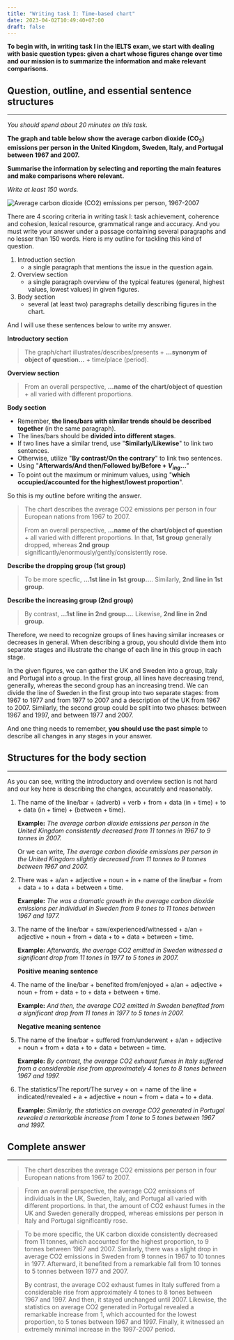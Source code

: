 ```yaml
---
title: "Writing task I: Time-based chart"
date: 2023-04-02T10:49:40+07:00
draft: false
---
```


**To begin with, in writing task I in the IELTS exam, we start with dealing with basic question types: given a chart whose figures change over time and our mission is to summarize the information and make relevant comparisons.**

## Question, outline, and essential sentence structures
---
*You should spend about 20 minutes on this task.*

**The graph and table below show the average carbon dioxide ($\text{CO}_\text{2}$) emissions per person in the United Kingdom, Sweden, Italy, and Portugal between 1967 and 2007.** 

**Summarise the information by selecting and reporting the main features and make comparisons where relevant.**

*Write at least 150 words.*

![Average carbon dioxide (CO2) emissions per person, 1967-2007](/media/image/ielts/writing_task_i/average_carbon_dioxide_emissions_per_person.jpg)

There are 4  scoring criteria in writing task I: task achievement, coherence and cohesion, lexical resource, grammatical range and accuracy. And you must write your answer under a passage containing several paragraphs and no lesser than 150 words. Here is my outline for tackling this kind of question.

1. Introduction section
    - a single paragraph that mentions the issue in the question again.
2. Overview section
   - a single paragraph overview of the typical features (general, highest values, lowest values) in given figures. 
3. Body section
   - several (at least two) paragraphs detailly describing figures in the chart.

And I will use these sentences below to write my answer.

**Introductory section**
> The graph/chart illustrates/describes/presents + **...synonym of object of question...** + time/place (period). 

**Overview section**
> From an overall perspective, **...name of the chart/object of question** + all varied with different proportions.

**Body section**
    
  - Remember, **the lines/bars with similar trends should be described together** (in the same paragraph).
  - The lines/bars should be **divided into different stages**.
  - If two lines have a similar trend, use "**Similarly/Likewise**" to link two sentences.
  - Otherwise, utilize "**By contrast/On the contrary**" to link two sentences.
  - Using "**Afterwards/And then/Followed by/Before + $V_{ing}$...**"
  - To point out the maximum or minimum values, using "**which occupied/accounted for the highest/lowest proportion**".


So this is my outline before writing the answer.
>  The chart describes the average CO2 emissions per person in four European nations from 1967 to 2007.
>
> From an overall perspective, **...name of the chart/object of question** + all varied with different proportions. In that, **1st group** generally dropped, whereas **2nd group** significantly/enormously/gently/consistently rose.   

**Describe the dropping group (1st group)**
> To be more specfic, **...1st line in 1st group...**. Similarly, **2nd line in 1st group**.
>
**Describe the increasing group (2nd group)**
> By contrast, **...1st line in 2nd group...**. Likewise, **2nd line in 2nd group**.

Therefore, we need to recognize groups of lines having similar increases or decreases in general. When describing a group, you should divide them into separate stages and illustrate the change of each line in this group in each stage.

In the given figures, we can gather the UK and Sweden into a group, Italy and Portugal into a group. In the first group, all lines have decreasing trend, generally, whereas the second group has an increasing trend. We can divide the line of Sweden in the first group into two separate stages: from 1967 to 1977 and from 1977 to 2007 and a description of the UK from 1967 to 2007. Similarly, the second group could be split into two phases: between 1967 and 1997, and between 1977 and 2007.

And one thing needs to remember, **you should use the past simple** to describe all changes in any stages in your answer.

## Structures for the body section
---
As you can see, writing the introductory and overview section is not hard and our key here is describing the changes, accurately and reasonably.

1. The name of the line/bar + (adverb) + verb + from + data (in + time) + to + data (in + time) + (between + time).

   **Example:** *The average carbon dioxide emissions per person in the United Kingdom consistently decreased from 11 tonnes in 1967 to 9 tonnes in 2007.*
   
   Or we can write, *The average carbon dioxide emissions per person in the United Kingdom slightly decreased from 11 tonnes to 9 tonnes between 1967 and 2007.*

2. There was + a/an + adjective + noun + in + name of the line/bar + from + data + to + data + between + time.

   **Example:** *The was a dramatic growth in the average carbon dioxide emissions per individual in Sweden from 9 tones to 11 tones between 1967 and 1977.*

3. The name of the line/bar + saw/experienced/witnessed + a/an + adjective + noun + from + data + to + data + between + time.

   **Example:** *Afterwards, the average CO2 emitted in Sweden witnessed a significant drop from 11 tones in 1977 to 5 tones in 2007.*

   **Positive meaning sentence**
4. The name of the line/bar + benefited from/enjoyed + a/an + adjective + noun + from + data + to + data + between + time.

   **Example:** *And then, the average CO2 emitted in Sweden benefited from a significant drop from 11 tones in 1977 to 5 tones in 2007.*

   **Negative meaning sentence**
5. The name of the line/bar + suffered from/underwent + a/an +  adjective + noun + from + data + to + data + between + time.

   **Example:** *By contrast, the average CO2 exhaust fumes in Italy suffered from a considerable rise from approximately 4 tones to 8 tones between 1967 and 1997.*


6. The statistics/The report/The survey + on + name of the line + indicated/revealed + a + adjective + noun + from + data + to + data.

   **Example:** *Similarly, the statistics on average CO2 generated in Portugal revealed a remarkable increase from 1 tone to 5 tones between 1967 and 1997.*


## Complete answer
---

> The chart describes the average CO2 emissions per person in four European nations from 1967 to 2007.
>

> From an overall perspective, the average CO2 emissions of individuals in the UK, Sweden, Italy, and Portugal all varied with different proportions. In that, the amount of CO2 exhaust fumes in the UK and Sweden generally dropped, whereas emissions per person in Italy and Portugal significantly rose.
>

> To be more specific, the UK carbon dioxide consistently decreased from 11 tonnes, which accounted for the highest proportion, to 9 tonnes between 1967 and 2007. Similarly, there was a slight drop in average CO2 emissions in Sweden from 9 tonnes in 1967 to 10 tonnes in 1977. Afterward, it benefited from a remarkable fall from 10 tonnes to 5 tonnes between 1977 and 2007. 
>
> By contrast, the average CO2 exhaust fumes in Italy suffered from a considerable rise from approximately 4 tones to 8 tones between 1967 and 1997. And then, it stayed unchanged until 2007. Likewise, the statistics on average CO2 generated in Portugal revealed a remarkable increase from 1, which accounted for the lowest proportion, to 5 tones between 1967 and 1997. Finally, it witnessed an extremely minimal increase in the 1997-2007 period.


